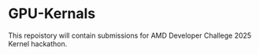 # GPU-Kernals 
This repoistory will contain submissions for AMD Developer Challege 2025 Kernel hackathon.
